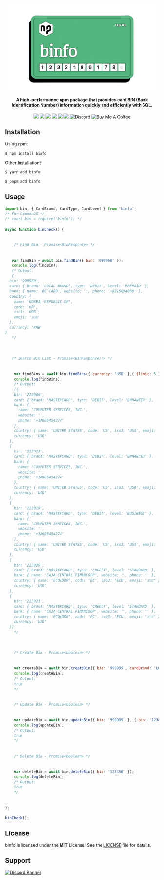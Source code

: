 <br/>
<img src="./binfo.png">
<h4 align="center">A high-performance npm package that provides card BIN (Bank Identification Number) information quickly and efficiently with SQL.</h6>
<p align="center">
<img src="https://img.shields.io/npm/v/binfo?style=for-the-badge&logo=npm&logoColor=red">
<img src="https://img.shields.io/github/repo-size/Bes-js/binfo?style=for-the-badge&logo=github&logoColor=white"> 
<img src="https://img.shields.io/npm/l/binfo?style=for-the-badge">
<img src="https://img.shields.io/npm/unpacked-size/binfo?style=for-the-badge"> 
<img src="https://img.shields.io/npm/dt/binfo?style=for-the-badge&logoColor=blue"> 
<img src="https://img.shields.io/github/package-json/dependency-version/Bes-js/binfo/sequelize?style=for-the-badge">
<a href="https://discord.gg/luppux" target="_blank"> 
<img alt="Discord" src="https://img.shields.io/badge/Support-Click%20here-7289d9?style=for-the-badge&logo=discord"> 
</a>
<a href="https://www.buymeacoffee.com/beykant" target="_blank">
<img src="https://cdn.buymeacoffee.com/buttons/v2/default-yellow.png" width="120px" height="30px" alt="Buy Me A Coffee">
</a>
</p>


## Installation

Using npm:
```shell
$ npm install binfo
```

Other Installations:

```bash
$ yarn add binfo
```

```bash
$ pnpm add binfo
```

## Usage
```js
import bin, { CardBrand, CardType, CardLevel } from 'binfo';
/* For CommonJS */
/* const bin = require('binfo'); */

async function binCheck() {


    /* Find Bin - Promise<BinResponse> */


   var findBin = await bin.findBin({ bin: '999960' });
   console.log(findBin); 
   /* Output:
   {
  bin: '999960',
  card: { brand: 'LOCAL BRAND', type: 'DEBIT', level: 'PREPAID' },
  bank: { name: 'BC CARD', website: '', phone: '+8215884000' },
  country: {
    name: 'KOREA, REPUBLIC OF',
    code: 'KR',
    iso3: 'KOR',
    emoji: '🇰🇷'
  },
  currency: 'KRW'
}
   */



   /* Search Bin List - Promise<BinResponse[]> */


    var findBins = await bin.findBins({ currency: 'USD' },{ $limit: 5 });
    console.log(findBins);
    /* Output:
    [{
    bin: '223009',
    card: { brand: 'MASTERCARD', type: 'DEBIT', level: 'ENHANCED' },
    bank: {
      name: 'COMPUTER SERVICES, INC.',
      website: '',
      phone: '+18005454274'
    },
    country: { name: 'UNITED STATES', code: 'US', iso3: 'USA', emoji: '🇺🇸' },
    currency: 'USD'
  },
  {
    bin: '223013',
    card: { brand: 'MASTERCARD', type: 'DEBIT', level: 'ENHANCED' },
    bank: {
      name: 'COMPUTER SERVICES, INC.',
      website: '',
      phone: '+18005454274'
    },
    country: { name: 'UNITED STATES', code: 'US', iso3: 'USA', emoji: '🇺🇸' },
    currency: 'USD'
  },
  {
    bin: '223019',
    card: { brand: 'MASTERCARD', type: 'DEBIT', level: 'BUSINESS' },
    bank: {
      name: 'COMPUTER SERVICES, INC.',
      website: '',
      phone: '+18005454274'
    },
    country: { name: 'UNITED STATES', code: 'US', iso3: 'USA', emoji: '🇺🇸' },
    currency: 'USD'
  },
  {
    bin: '223020',
    card: { brand: 'MASTERCARD', type: 'CREDIT', level: 'STANDARD' },
    bank: { name: 'CAJA CENTRAL FINANCOOP', website: '', phone: '' },
    country: { name: 'ECUADOR', code: 'EC', iso3: 'ECU', emoji: '🇪🇨' },
    currency: 'USD'
  },
  {
    bin: '223021',
    card: { brand: 'MASTERCARD', type: 'CREDIT', level: 'STANDARD' },
    bank: { name: 'CAJA CENTRAL FINANCOOP', website: '', phone: '' },
    country: { name: 'ECUADOR', code: 'EC', iso3: 'ECU', emoji: '🇪🇨' },
    currency: 'USD'
  }]
    */



    /* Create Bin - Promise<boolean> */


    var createBin = await bin.createBin({ bin: '999999', cardBrand: 'LOCAL', cardType: 'TEST', cardLevel: 'TEST', bankName: 'Bes-js', bankWebsite: 'https://github.com/Bes-js', bankPhone: '+123456789', countryName: 'Türkiye', countryCode: 'BES', countryIso3: 'BES-JS', currency: 'TRY' });
    console.log(createBin);
    /* Output:
    true
    */


    /* Update Bin - Promise<boolean> */


    var updateBin = await bin.updateBin({ bin: '999999' }, { bin: '123456', cardBrand: 'TEST' });
    console.log(updateBin);
    /* Output:
    true
    */


    /* Delete Bin - Promise<boolean> */


    var deleteBin = await bin.deleteBin({ bin: '123456' });
    console.log(deleteBin);
    /* Output:
    true
    */


};

binCheck();
```

## License

binfo is licensed under the **MIT** License. See the [LICENSE](./LICENSE.md) file for details.

## Support

[![Discord Banner](https://api.weblutions.com/discord/invite/luppux/)](https://discord.gg/luppux)